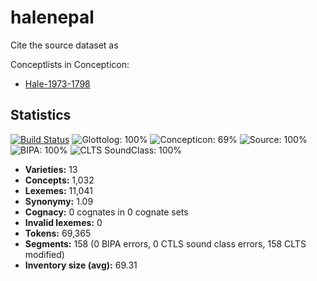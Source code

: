 # halenepal

Cite the source dataset as

>

Conceptlists in Concepticon:
- [Hale-1973-1798](http://concepticon.clld.org/contributions/Hale-1973-1798)

## Statistics

[![Build Status](https://travis-ci.org/lexibank/halenepal.svg?branch=master)](https://travis-ci.org/lexibank/halenepal)
![Glottolog: 100%](https://img.shields.io/badge/Glottolog-100%25-brightgreen.svg "Glottolog: 100%")
![Concepticon: 69%](https://img.shields.io/badge/Concepticon-69%25-orange.svg "Concepticon: 69%")
![Source: 100%](https://img.shields.io/badge/Source-100%25-brightgreen.svg "Source: 100%")
![BIPA: 100%](https://img.shields.io/badge/BIPA-100%25-brightgreen.svg "BIPA: 100%")
![CLTS SoundClass: 100%](https://img.shields.io/badge/CLTS%20SoundClass-100%25-brightgreen.svg "CLTS SoundClass: 100%")

- **Varieties:** 13
- **Concepts:** 1,032
- **Lexemes:** 11,041
- **Synonymy:** 1.09
- **Cognacy:** 0 cognates in 0 cognate sets
- **Invalid lexemes:** 0
- **Tokens:** 69,365
- **Segments:** 158 (0 BIPA errors, 0 CTLS sound class errors, 158 CLTS modified)
- **Inventory size (avg):** 69.31
